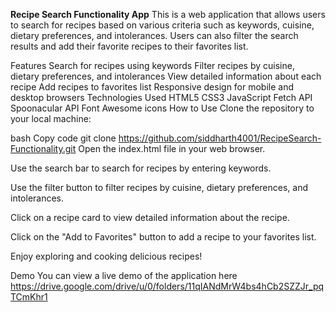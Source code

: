 **Recipe Search Functionality App**
This is a web application that allows users to search for recipes based on various criteria such as keywords, cuisine, dietary preferences, and intolerances. Users can also filter the search results and add their favorite recipes to their favorites list.

Features
Search for recipes using keywords
Filter recipes by cuisine, dietary preferences, and intolerances
View detailed information about each recipe
Add recipes to favorites list
Responsive design for mobile and desktop browsers
Technologies Used
HTML5
CSS3
JavaScript
Fetch API
Spoonacular API
Font Awesome icons
How to Use
Clone the repository to your local machine:

bash
Copy code
git clone https://github.com/siddharth4001/RecipeSearch-Functionality.git
Open the index.html file in your web browser.

Use the search bar to search for recipes by entering keywords.

Use the filter button to filter recipes by cuisine, dietary preferences, and intolerances.

Click on a recipe card to view detailed information about the recipe.

Click on the "Add to Favorites" button to add a recipe to your favorites list.

Enjoy exploring and cooking delicious recipes!

Demo
You can view a live demo of the application here
https://drive.google.com/drive/u/0/folders/11qIANdMrW4bs4hCb2SZZJr_pqTCmKhr1
